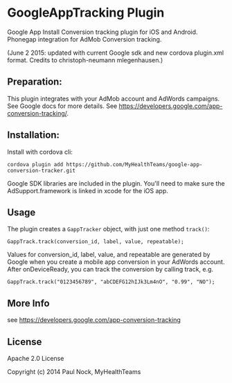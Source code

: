 # GoogleAppTracking Plugin

Google App Install Conversion tracking plugin for iOS and Android. Phonegap integration for AdMob Conversion tracking.

(June 2 2015: updated with current Google sdk and new cordova plugin.xml format. Credits to christoph-neumann mlegenhausen.)

## Preparation:

This plugin integrates with your AdMob account and AdWords campaigns.  See Google docs for more details.
See https://developers.google.com/app-conversion-tracking/.

## Installation:

Install with cordova cli:

    cordova plugin add https://github.com/MyHealthTeams/google-app-conversion-tracker.git

Google SDK libraries are included in the plugin. You'll need to make sure the AdSupport.framework is linked in xcode for the iOS app.

## Usage

The plugin creates a `GappTracker` object, with just one method `track()`:

    GappTrack.track(conversion_id, label, value, repeatable);

Values for conversion_id, label, value, and repeatable are generated by Google when you
create a mobile app conversion in your AdWords account.  After onDeviceReady, you can track the
conversion by calling track, e.g.

    GappTrack.track("0123456789", "abCDEFG12hIJk3Lm4nO", "0.99", "NO");

## More Info

see https://developers.google.com/app-conversion-tracking

## License ##

Apache 2.0 License

Copyright (c) 2014 Paul Nock, MyHealthTeams
